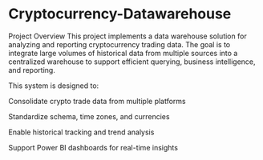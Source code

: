 # Cryptocurrency-Datawarehouse

Project Overview
This project implements a data warehouse solution for analyzing and reporting cryptocurrency trading data. The goal is to integrate large volumes of historical data from multiple sources into a centralized warehouse to support efficient querying, business intelligence, and reporting.

This system is designed to:

Consolidate crypto trade data from multiple platforms

Standardize schema, time zones, and currencies

Enable historical tracking and trend analysis

Support Power BI dashboards for real-time insights
